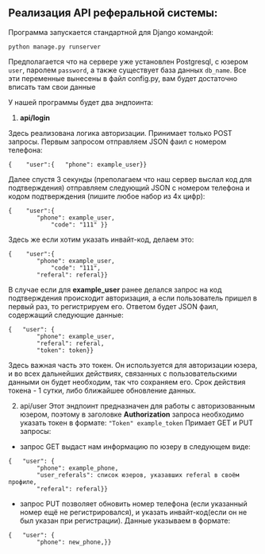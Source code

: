## Реализация API реферальной системы:

Программа запускается стандартной для Django командой:
```
python manage.py runserver
```

Предполагается что на сервере уже установлен Postgresql, с юзером `user`, паролем `password`,
а также существует база данных `db_name`. Все эти переменные вынесены в файл config.py, вам будет 
достаточно вписать там свои данные

У нашей программы будет два эндпоинта:
1. **api/login**

Здесь реализована логика авторизации. Принимает только POST запросы.
Первым запросом отправляем JSON фаил с номером телефона:
```
{    "user":{	"phone": example_user}}
```
Далее спустя 3 секунды (преполагаем что наш сервер выслал код для подтверждения)
отправляем следующий JSON с номером телефона и кодом подтверждения (пишите любое набор из 4х цифр):
```
{    "user":{
		"phone": example_user,
        	"code": "111" }}
```
Здесь же если хотим указать инвайт-код, делаем это:
```
{    "user":{
		"phone": example_user,
        	"code": "111",
		"referal": referal}}
```
В случае если для **example_user** ранее делался запрос на код подтверждения происходит авторизация,
а если пользователь пришел в первый раз, то регистрируем его. Ответом будет JSON фаил,
содержащий следующие данные:
```
{   "user": {
        "phone": example_user,
        "referal": referal,
        "token": token}}
```
Здесь важная часть это токен. Он используется для авторизации юзера, и во всех дальнейших действиях,
связанных с пользовательскими данными он будет необходим, так что сохраняем его. Срок действия токена - 1 сутки, либо 
ближайшее обновление данных.

2. api/user
Этот эндпоинт предназначен для работы с авторизованным юзером, поэтому в заголовке **Authorization** запроса необходимо 
указать токен в формате: `"Token" example_token`
Примает GET и PUT запросы:
* запрос GET выдаст нам информацию по юзеру в следующем виде:
```
{   "user": {
        "phone": example_phone,
        "user_referals": список юзеров, указавших referal в своём профиле,
        "referal": referal}}
```
* запрос PUT позволяет обновить номер телефона (если указанный номер ещё не регистрировался),
и указать инвайт-код(если он не был указан при регистрации). Данные указываем в формате:
```
{	"user": {
        "phone": new_phone,}}
```
